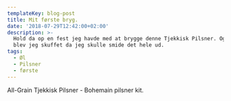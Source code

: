 ```yaml
---
templateKey: blog-post
title: Mit første bryg.
date: '2018-07-29T12:42:00+02:00'
description: >-
  Hold da op en fest jeg havde med at brygge denne Tjekkisk Pilsner. Og nej hvor
  blev jeg skuffet da jeg skulle smide det hele ud.
tags:
  - Øl
  - Pilsner
  - første
---
```

 All-Grain Tjekkisk Pilsner - Bohemain pilsner kit.
